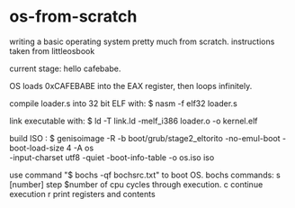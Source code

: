 # os-from-scratch
writing a basic operating system pretty much from scratch. instructions taken from littleosbook


current stage: hello cafebabe. 


  OS loads 0xCAFEBABE into the EAX register, then loops infinitely.
  
  compile loader.s into 32 bit ELF with: $ nasm -f elf32 loader.s

  link executable with: $ ld -T link.ld -melf_i386 loader.o -o kernel.elf
  
  build ISO : 
   $ genisoimage -R -b boot/grub/stage2_eltorito -no-emul-boot -boot-load-size 4 -A os \
      -input-charset utf8 -quiet -boot-info-table -o os.iso iso

  use command "$ bochs -qf bochsrc.txt" to boot OS.
  bochs commands: 
    s [number] step $number of cpu cycles through execution.
    c continue execution
    r print registers and contents

